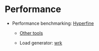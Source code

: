 # Performance

- Performance benchmarking: [Hyperfine](https://github.com/sharkdp/hyperfine)

  - [Other tools](https://gist.github.com/denji/8333630)

  - Load generator: [wrk](https://github.com/wg/wrk)
